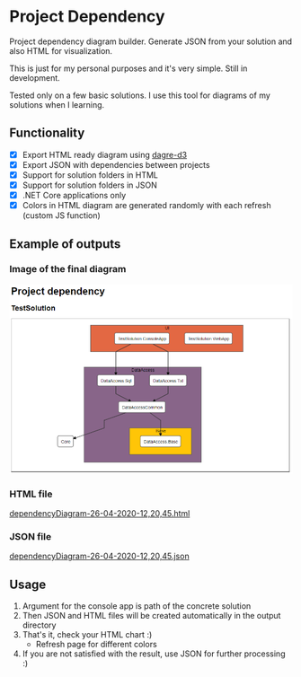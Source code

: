 # Project Dependency
Project dependency diagram builder. Generate JSON from your solution and also HTML for visualization.

This is just for my personal purposes and it's very simple. Still in development. 

Tested only on a few basic solutions. I use this tool for diagrams of my solutions when I learning.

## Functionality
- [x] Export HTML ready diagram using [dagre-d3](https://github.com/dagrejs/dagre-d3)
- [x] Export JSON with dependencies between projects
- [x] Support for solution folders in HTML
- [x] Support for solution folders in JSON
- [X] .NET Core applications only
- [X] Colors in HTML diagram are generated randomly with each refresh (custom JS function)

## Example of outputs

### Image of the final diagram
![Dependency diagram](https://github.com/DominikTher/ProjectDependency/blob/master/docs/dependencyDiagram-26-04-2020-12,20,45.PNG)

### HTML file
[dependencyDiagram-26-04-2020-12,20,45.html](https://github.com/DominikTher/ProjectDependency/blob/master/docs/dependencyDiagram-26-04-2020-12,20,45.html)

### JSON file
[dependencyDiagram-26-04-2020-12,20,45.json](https://github.com/DominikTher/ProjectDependency/blob/master/docs/dependencyDiagram-26-04-2020-12,20,45.json)

## Usage
1. Argument for the console app is path of the concrete solution
2. Then JSON and HTML files will be created automatically in the output directory
3. That's it, check your HTML chart :)
	- Refresh page for different colors
4. If you are not satisfied with the result, use JSON for further processing :)
